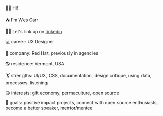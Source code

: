👋🏻 Hi!

⛺ I'm Wes Carr

🤝🏻 Let's link up on [linkedin](https://www.linkedin.com/in/wesley-carr-8918b99) 

💻 career: UX Designer

🏢 company: Red Hat, previously in agencies

🌎 residence: Vermont, USA

🏋 strengths: UI/UX, CSS, documentation, design critique, using data, processes, listening

🙃 interests: gift economy, permaculture, open source

🎯 goals: positive impact projects, connect with open source enthusiasts, become a better speaker, mentor/mentee
